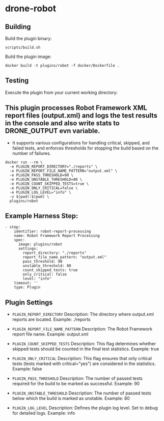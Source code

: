 # drone-robot

## Building

Build the plugin binary:

```text
scripts/build.sh
```

Build the plugin image:

```text
docker build -t plugins/robot -f docker/Dockerfile .
```

## Testing

Execute the plugin from your current working directory:
## This plugin processes Robot Framework XML report files (output.xml) and logs the test results in the console and also write stats to DRONE_OUTPUT evn variable.
- It supports various configurations for handling critical, skipped, and failed tests, and enforces thresholds for stopping the build based on the number of failures.

```
docker run --rm \
  -e PLUGIN_REPORT_DIRECTORY="./reports" \
  -e PLUGIN_REPORT_FILE_NAME_PATTERN="output.xml" \
  -e PLUGIN_PASS_THRESHOLD=90 \
  -e PLUGIN_UNSTABLE_THRESHOLD=80 \
  -e PLUGIN_COUNT_SKIPPED_TESTS=true \
  -e PLUGIN_ONLY_CRITICAL=false \
  -e PLUGIN_LOG_LEVEL="info" \
  -v $(pwd):$(pwd) \
  plugins/robot
```
## Example Harness Step:
```
- step:
    identifier: robot-report-processing
    name: Robot Framework Report Processing
    spec:
      image: plugins/robot
      settings:
        report_directory: "./reports"
        report_file_name_pattern: "output.xml"
        pass_threshold: 90
        unstable_threshold: 80
        count_skipped_tests: true
        only_critical: false
        level: "info"
    timeout: ''
    type: Plugin
```

## Plugin Settings
- `PLUGIN_REPORT_DIRECTORY`
Description: The directory where output.xml reports are located.
Example: ./reports

- `PLUGIN_REPORT_FILE_NAME_PATTERN`
Description: The Robot Framework report file name.
Example: output.xml

- `PLUGIN_COUNT_SKIPPED_TESTS`
Description: This flag determines whether skipped tests should be counted in the final test statistics.
Example: true

- `PLUGIN_ONLY_CRITICAL`
Description: This flag ensures that only critical tests (tests marked with critical="yes") are considered in the statistics.
Example: false

- `PLUGIN_PASS_THRESHOLD`
Description: The number of passed tests required for the build to be marked as successful.
Example: 90

- `PLUGIN_UNSTABLE_THRESHOLD`
Description: The number of passed tests below which the build is marked as unstable.
Example: 80
	
- `PLUGIN_LOG_LEVEL`
Description: Defines the plugin log level. Set to debug for detailed logs.
Example: info